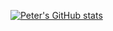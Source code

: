 [![Peter's GitHub stats](https://github-readme-stats.vercel.app/api?username=petersteele111)](https://github.com/anuraghazra/github-readme-stats?count_private=true)
